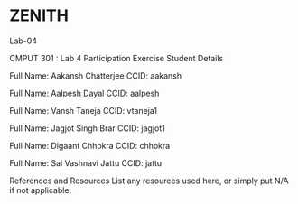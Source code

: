 # ZENITH
Lab-04


CMPUT 301 : Lab 4 Participation Exercise
Student Details

Full Name: Aakansh Chatterjee
CCID: aakansh

Full Name: Aalpesh Dayal
CCID: aalpesh

Full Name: Vansh Taneja
CCID: vtaneja1

Full Name: Jagjot Singh Brar
CCID: jagjot1   

Full Name: Digaant Chhokra
CCID:  chhokra

Full Name: Sai Vashnavi Jattu
CCID: jattu

References and Resources
List any resources used here, or simply put N/A if not applicable.
